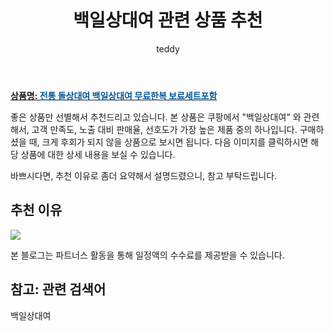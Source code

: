 ﻿---
layout: post
title:  "백일상대여 관련 상품 추천"
author: teddy
categories: [ 가구/인테리어 ]
tags: [백일상대여]
image: https://static.coupangcdn.com/image/vendor_inventory/fe8e/9b6024c2e71a5c58a401fdfded4e1fbcfe84ccb583a8dad52a0808fee101.jpg 
description: "쿠팡에서 백일상대여 관련 상품으로 가장 고객 선호도가 높은 제품 중 하나입니다."
---

<a href="https://link.coupang.com/re/AFFSDP?lptag=AF3256674&pageKey=328049283&itemId=1049336046&vendorItemId=5514475403&traceid=V0-153-5256f7b22b6ad0c3&requestid=20221226231350215235947"><b>상품명: <font color='#01579B'>전통 돌상대여 백일상대여 무료한복 보료세트포함</font></b></a>

좋은 상품만 선별해서 추천드리고 있습니다.
본 상품은 쿠팡에서 "백일상대여" 와 관련해서, 고객 만족도, 노출 대비 판매율, 선호도가 가장 높은 제품 중의 하나입니다.
구매하셨을 때, 크게 후회가 되지 않을 상품으로 보시면 됩니다. 
다음 이미지를 클릭하시면 해당 상품에 대한 상세 내용을 보실 수 있습니다.

바쁘시다면, 추천 이유로 좀더 요약해서 설명드렸으니, 참고 부탁드립니다.

## 추천 이유 

<a href="https://link.coupang.com/re/AFFSDP?lptag=AF3256674&pageKey=328049283&itemId=1049336046&vendorItemId=5514475403&traceid=V0-153-5256f7b22b6ad0c3&requestid=20221226231350215235947"><img src="https://thumbnail9.coupangcdn.com/thumbnails/remote/q89/image/vendor_inventory/8ffe/dda9a756d4b3cc41c9b0140503dbee12ad9e1251344a657af7e4a2917c3c.jpg"></a> 

본 블로그는 파트너스 활동을 통해 일정액의 수수료를 제공받을 수 있습니다.

## 참고: 관련 검색어    
백일상대여